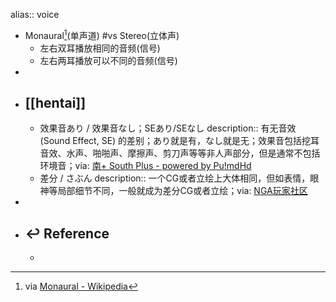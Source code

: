 alias:: voice

  - Monaural[^Monaural](单声道) #vs Stereo(立体声)
    - 左右双耳播放相同的音频(信号)
    - 左右两耳播放可以不同的音频(信号)
-
- ## [[hentai]]
  - 效果音あり / 效果音なし；SEあり/SEなし
    description:: 有无音效 (Sound Effect, SE) 的差别；あり就是有，なし就是无；效果音包括挖耳音效、水声、啪啪声、摩擦声、剪刀声等等非人声部分，但是通常不包括环境音；via: [南+ South Plus - powered by Pu!mdHd](https://assets.south-plus.org/read.php?fid=48&tid=1460067)
  - 差分 / さぶん
    description:: 一个CG或者立绘上大体相同，但如表情，眼神等局部细节不同，一般就成为差分CG或者立绘；via: [NGA玩家社区](https://ngabbs.com/read.php?tid=14528252&page=1#pid286147318Anchor)
-
- ## ↩ Reference
  - [^Monaural]: via [Monaural - Wikipedia](https://en.wikipedia.org/wiki/Monaural)